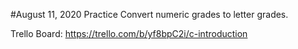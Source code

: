 #August 11, 2020 Practice
Convert numeric grades to letter grades.

Trello Board: https://trello.com/b/yf8bpC2i/c-introduction